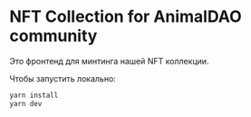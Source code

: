 # NFT Collection for AnimalDAO community

Это фронтенд для минтинга нашей NFT коллекции.

Чтобы запустить локально:

```bash
yarn install
yarn dev
```
